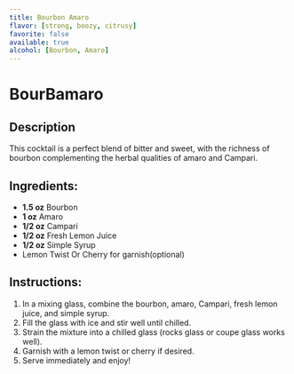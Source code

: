 ```yaml
---
title: Bourbon Amaro
flavor: [strong, boozy, citrusy]
favorite: false
available: true
alcohol: [Bourbon, Amaro]
---
```

# BourBamaro

## Description
This cocktail is a perfect blend of bitter and sweet, with the richness of bourbon complementing the herbal qualities of amaro and Campari.

## Ingredients:
- **1.5 oz** Bourbon
- **1 oz** Amaro
- **1/2 oz** Campari
- **1/2 oz** Fresh Lemon Juice
- **1/2 oz** Simple Syrup
- Lemon Twist Or Cherry for garnish(optional)

## Instructions:
1. In a mixing glass, combine the bourbon, amaro, Campari, fresh lemon juice, and simple syrup.
2. Fill the glass with ice and stir well until chilled.
3. Strain the mixture into a chilled glass (rocks glass or coupe glass works well).
4. Garnish with a lemon twist or cherry if desired.
5. Serve immediately and enjoy!





